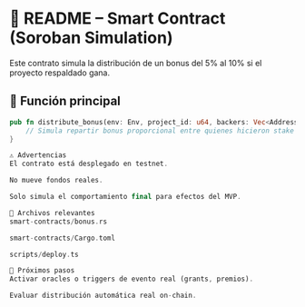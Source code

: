 # 🔐 README – Smart Contract (Soroban Simulation)

Este contrato simula la distribución de un bonus del 5% al 10% si el proyecto respaldado gana.

## 📄 Función principal

```rust
pub fn distribute_bonus(env: Env, project_id: u64, backers: Vec<Address>, amount: i128) {
    // Simula repartir bonus proporcional entre quienes hicieron stake
}

⚠️ Advertencias
El contrato está desplegado en testnet.

No mueve fondos reales.

Solo simula el comportamiento final para efectos del MVP.

📌 Archivos relevantes
smart-contracts/bonus.rs

smart-contracts/Cargo.toml

scripts/deploy.ts

🧠 Próximos pasos
Activar oracles o triggers de evento real (grants, premios).

Evaluar distribución automática real on-chain.